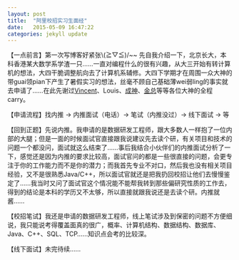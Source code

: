 ```yaml
---
layout: post
title:  "阿里校招实习生面经"
date:   2015-05-09 16:47:22
categories: jekyll update
---
```

【一点前言】第一次写博客好紧张\\(≧▽≦)/~~ 先自我介绍一下，北京长大，本科香港某大数学系学渣一只……一直对编程什么的很有兴趣，从大三开始有转计算机的想法，大四干脆调整航向去了计算机系辅修。大四下学期才在周围一众大神的带guai领pian下产生了暑假实习的想法，丝毫不顾自己基础薄wei弱ling的事实就去申请了……在此先谢过[Vincent][vincent]、Louis、[成神][wc]、[金总][Elvin]等等各位大神的全程carry。

【申请流程】找内推 -> 内推面试（电话）-> 笔试（内推没过）-> 线下面试 -> 等

【回到正题】先说内推。我申请的是数据研发工程师，跟大多数人一样抱了一位内部的大腿；但是一面的时候面试官直接跟我说建议先去读个研，有关项目和技术的问题一个都没问，面试就这么结束了……事后我结合小伙伴们的内推面试分析了一下，感觉还是因为内推的要求比较高，面试官问的都是一些很直接的问题，会更专注于你的工作能力而不是你的潜力；而我首先专业不对口，然后我也没有相关项目经验，又不是很熟悉Java/C++，所以面试官就还是把我扔回校招让他们去慢慢鉴定了……我当时又问了面试官这个情况能不能帮我转到那些偏研究性质的工作去，得到的结论是本科的学历又不太够，所以直接就跟我说还是去读个研。内推就酱……

【校招笔试】我还是申请的数据研发工程师，线上笔试涉及到保密的问题不方便细说，我只能说考得覆盖面真的很广，概率、计算机结构、数据结构、数据库、Java、C++、SQL、TCP……知识点会考的比较深。

【线下面试】未完待续……

[vincent]: https://github.com/grayy921013
[wc]: https://github.com/wcyz666
[Elvin]: https://github.com/elvinjin
